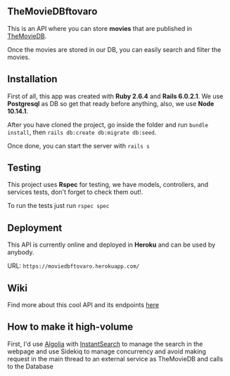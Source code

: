 ## TheMovieDBftovaro ##
This is an API where you can store **movies** that are published in [TheMovieDB](https://www.themoviedb.org/).

Once the movies are stored in our DB, you can easily search and filter the movies.

## Installation ##

First of all, this app was created with **Ruby 2.6.4** and **Rails 6.0.2.1**. We use **Postgresql** as DB so get that ready before anything, also, we use **Node 10.14.1**.

After you have cloned the project, go inside the folder and run `bundle install`, then `rails db:create db:migrate db:seed`.

Once done, you can start the server with `rails s`

## Testing ##

This project uses **Rspec** for testing, we have models, controllers, and services tests, don't forget to check them out!.

To run the tests just run `rspec spec`

## Deployment ##

This API is currently online and deployed in **Heroku** and can be used by anybody.

URL: `https://moviedbftovaro.herokuapp.com/`

## Wiki ##

Find more about this cool API and its endpoints [here](https://github.com/ftovaro/themoviedb/wiki)

## How to make it ​high-volume​ ##

First, I'd use [Algolia](https://www.algolia.com/) with [InstantSearch](https://www.algolia.com/products/instantsearch/) to manage the search in the webpage and use Sidekiq to manage concurrency and avoid making request in the main thread to an external service as TheMovieDB and calls to the Database